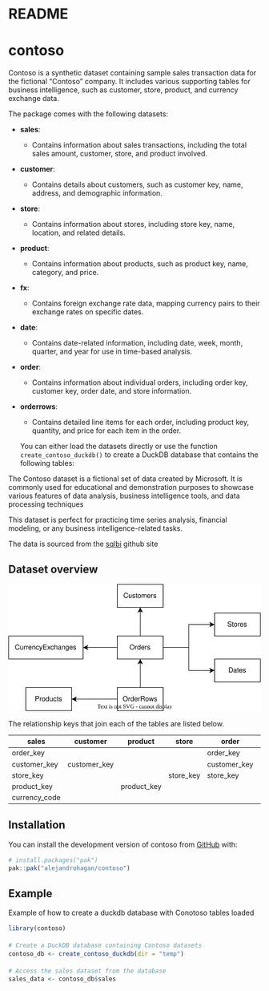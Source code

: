 # README


# contoso

Contoso is a synthetic dataset containing sample sales transaction data
for the fictional “Contoso” company. It includes various supporting
tables for business intelligence, such as customer, store, product, and
currency exchange data.

The package comes with the following datasets:

- **sales**:
  - Contains information about sales transactions, including the total
    sales amount, customer, store, and product involved.
- **customer**:
  - Contains details about customers, such as customer key, name,
    address, and demographic information.
- **store**:
  - Contains information about stores, including store key, name,
    location, and related details.
- **product**:
  - Contains information about products, such as product key, name,
    category, and price.
- **fx**:
  - Contains foreign exchange rate data, mapping currency pairs to their
    exchange rates on specific dates.
- **date**:
  - Contains date-related information, including date, week, month,
    quarter, and year for use in time-based analysis.
- **order**:
  - Contains information about individual orders, including order key,
    customer key, order date, and store information.
- **orderrows**:
  - Contains detailed line items for each order, including product key,
    quantity, and price for each item in the order.

  You can either load the datasets directly or use the function
  `create_contoso_duckdb()` to create a DuckDB database that contains
  the following tables:

The Contoso dataset is a fictional set of data created by Microsoft. It
is commonly used for educational and demonstration purposes to showcase
various features of data analysis, business intelligence tools, and data
processing techniques

This dataset is perfect for practicing time series analysis, financial
modeling, or any business intelligence-related tasks.

The data is sourced from the
[sqlbi](https://github.com/sql-bi/Contoso-Data-Generator-V2-Data/releases/tag/ready-to-use-data)
github site

## Dataset overview

![Contoso Overview](fig/contoso_schema.svg)

The relationship keys that join each of the tables are listed below.

| sales         | customer     | product     | store     | order        | orderrows   | fx            |
|---------------|--------------|-------------|-----------|--------------|-------------|---------------|
| order_key     |              |             |           | order_key    | order_key   |               |
| customer_key  | customer_key |             |           | customer_key |             |               |
| store_key     |              |             | store_key | store_key    |             |               |
| product_key   |              | product_key |           |              | product_key |               |
| currency_code |              |             |           |              |             | from_currency |

## Installation

You can install the development version of contoso from
[GitHub](https://github.com/alejandrohagan/contoso) with:

``` r
# install.packages("pak")
pak::pak("alejandrohagan/contoso")
```

## Example

Example of how to create a duckdb database with Conotoso tables loaded

``` r
library(contoso)

# Create a DuckDB database containing Contoso datasets
contoso_db <- create_contoso_duckdb(dir = "temp")

# Access the sales dataset from the database
sales_data <- contoso_db$sales
```
